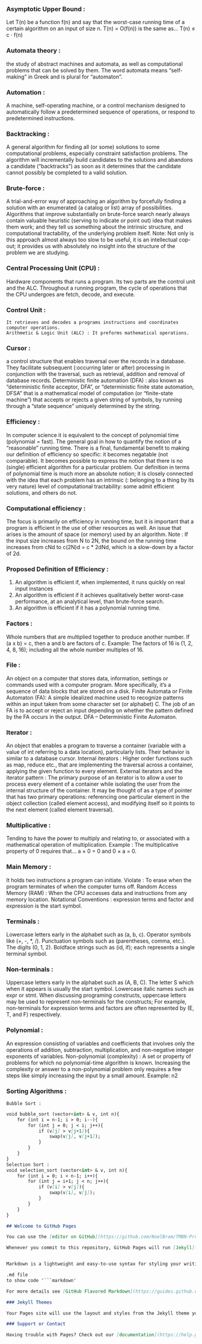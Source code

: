 ### Asymptotic Upper Bound : 
Let T(n) be a function f(n) and say that the worst-case running time of a certain algorithm on an input of size n. 
	T(n) = O(f(n)) is the same as… T(n) ≤ c · f(n)    
### Automata theory : 
the study of abstract machines and automata, as well as computational problems that can be solved by them. The word automata means “self-making” in Greek and is plural for “automaton”.  
### Automation : 
A machine, self-operating machine, or a control mechanism designed to automatically follow a predetermined sequence of operations, or respond to predetermined instructions. 
### Backtracking : 
A general algorithm for finding all (or some) solutions to some computational problems, especially constraint satisfaction problems. The algorithm will incrementally build candidates to the solutions and abandons a candidate (“backtracks”) as soon as it determines that the candidate cannot possibly be completed to a valid solution.
### Brute-force : 
A trial-and-error way of approaching an algorithm by forcefully finding a solution with an enumerated (a catalog or list) array of possibilities. Algorithms that improve substantially on brute-force search nearly always contain valuable heuristic (serving to indicate or point out) idea that makes them work; and they tell us something about the intrinsic structure, and computational tractability, of the underlying problem itself.
Note: Not only is this approach almost always too slow to be useful, it is an intellectual cop-out; it provides us with absolutely no insight into the structure of the problem we are studying.
### Central Processing Unit (CPU) :
Hardware components that runs a program. Its two parts are the control unit and the ALC. Throughout a running program, the cycle of operations that the CPU undergoes are fetch, decode, and execute. 
### Control Unit : 
    It retrieves and decodes a programs instructions and coordinates computer operations.
	Arithmetic & Logic Unit (ALC) : It preforms mathematical operations. 
### Cursor :  
a control structure that enables traversal over the records in a database. They facilitate subsequent (:occurring later or after)  processing in conjunction with the traversal, such as retrieval, addition and removal of database records. 
Deterministic finite automation (DFA) : also known as “deterministic finite acceptor, DFA”, or “deterministic finite state automation, DFSA” that is a mathematical model of computation (or “finite-state machine”) that accepts or rejects a given string of symbols, by running through a “state sequence” uniquely determined by the string. 
### Efficiency : 
In computer science it is equivalent to the concept of polynomial time (polynomial = fast). The general goal in how to quantify the notion of a “reasonable” running time. There is a final, fundamental benefit to making our definition of efficiency so specific: it becomes negatable (not comparable). It becomes possible to express the notion that there is no (single) efficient algorithm for a particular problem. Our definition in terms of polynomial time is much more an absolute notion; it is closely connected with the idea that each problem has an intrinsic (: belonging to a thing by its very nature) level of computational tractability: some admit efficient solutions, and others do not.
### Computational efficiency : 
The focus is primarily on efficiency in running time, but it is important that a program is efficient in the use of other resources as well. An issue that arises is the amount of space (or memory) used by an algorithm.
Note : If the input size increases from N to 2N, the bound on the running time increases from cNd to c(2N)d = c * 2dNd, which is a slow-down by a factor of 2d.
### Proposed Definition of Efficiency : 
1. An algorithm is efficient if, when implemented, it runs quickly on real input instances
2. An algorithm is efficient if it achieves qualitatively better worst-case performance, at an analytical level, than brute-force search. 
3. An algorithm is efficient if it has a polynomial running time.
### Factors : 
Whole numbers that are multiplied together to produce another number. If (a x b) = c, then a and b are factors of c. 
	Example:
The factors of 16 is (1, 2, 4, 8, 16); including all the whole number multiples of 16.  
### File : 
An object on a computer that stores data, information, settings or commands used with a computer program. More specifically, it’s a sequence of data blocks that are stored on a disk. 
Finite Automata or Finite Automaton (FA): A simple idealized machine used to recognize patterns within an input taken from some character set (or alphabet) C. The job of an FA is to accept or reject an input depending on whether the pattern defined by the FA occurs in the output. 
DFA – Deterministic Finite Automaton. 
 
### Iterator : 
An object that enables a program to traverse a container (variable with a value of int referring to a data location), particularly lists. Their behavior is similar to a database cursor.
	Internal iterators : Higher order functions such as map, reduce etc., that are implementing the traversal across a container, applying the given function to every element. 
	External iterators and the iterator pattern : The primary purpose of an iterator is to allow a user to process every element of a container while isolating the user from the internal structure of the container. It may be thought of as a type of pointer that has two primary operations: referencing one particular element in the object collection (called element access), and modifying itself so it points to the next element (called element traversal).
### Multiplicative : 
Tending to have the power to multiply and relating to, or associated with a mathematical operation of multiplication.
Example : The multiplicative property of 0 requires that…
a × 0 = 0 and 0 × a = 0.
### Main Memory : 
It holds two instructions a program can initiate. 
	Violate : To erase when the program terminates of when the computer turns off. 
	Random Access Memory (RAM) : When the CPU accesses data and instructions from any memory location. 
Notational Conventions : expression terms and factor and expression is the start symbol. 
 
### Terminals : 
Lowercase letters early in the alphabet such as (a, b, c). Operator symbols like (+, -, *, /). Punctuation symbols such as (parentheses, comma, etc.). The digits (0, 1, 2). Boldface strings such as (id, if); each represents a single terminal symbol. 
### Non-terminals : 
Uppercase letters early in the alphabet such as (A, B, C). The letter S which when it appears is usually the start symbol. Lowercase italic names such as expr or stmt. When discussing programing constructs, uppercase letters may be used to represent non-terminals for the constructs; For example, non-terminals for expression terms and factors are often represented by (E, T, and F) respectively. 
### Polynomial : 
An expression consisting of variables and coefficients that involves only the operations of addition, subtraction, multiplication, and non-negative integer exponents of variables. 
Non-polynomial (complexity) : A set or property of problems for which no polynomial-time algorithm is known. Increasing the complexity or answer to a non-polynomial problem only requires a few steps like simply increasing the input by a small amount.
Example: n2  
### Sorting Algorithms : 
	Bubble Sort :
```markdown
void bubble_sort (vector<int> & v, int n){
    for (int i = n-1; i > 0; i--){
        for (int j = 0; j < i; j++){
            if (v[j] > v[j+1]){
                swap(v[j], v[j+1]);
            }   
        }
    }
}
Selection Sort : 
void selection_sort (vector<int> & v, int n){
    for (int i = 0; i < n-1; i++){
        for (int j = i+1; j < n; j++){       
            if (v[i] > v[j]){
                swap(v[i], v[j]);
            }
        }
    }
}

## Welcome to GitHub Pages

You can use the [editor on GitHub](https://github.com/NoelBram/TMBN-Project/edit/master/index.md) to maintain and preview the content for your website in Markdown files.

Whenever you commit to this repository, GitHub Pages will run [Jekyll](https://jekyllrb.com/) to rebuild the pages in your site, from the content in your Markdown files*)


Markdown is a lightweight and easy-to-use syntax for styling your writing. It includes conventions for

.md file 
to show code '```markdown'

For more details see [GitHub Flavored Markdown](https://guides.github.com/features/mastering-markdown/).

### Jekyll Themes

Your Pages site will use the layout and styles from the Jekyll theme you have selected in your [repository settings](https://github.com/NoelBram/TMBN-Project/settings). The name of this theme is saved in the Jekyll `_config.yml` configuration file.

### Support or Contact

Having trouble with Pages? Check out our [documentation](https://help.github.com/categories/github-pages-basics/) or [contact support](https://github.com/contact) and we’ll help you sort it out.




